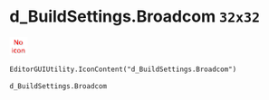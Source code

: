 # d_BuildSettings.Broadcom `32x32`
<img src="/img/d_BuildSettings.Broadcom.png" width=32 height=32>

``` CSharp
EditorGUIUtility.IconContent("d_BuildSettings.Broadcom")
```
```
d_BuildSettings.Broadcom
```
